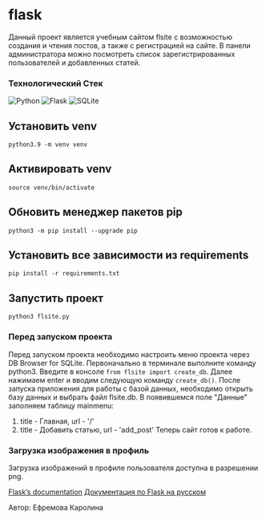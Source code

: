 # flask
Данный проект является учебным сайтом flsite с возможностью создания и чтения постов, а также с регистрацией на сайте. 
В панели администратора можно посмотреть список зарегистрированных пользователей и добавленных статей. 

### Технологический Стек
![Python](https://img.shields.io/badge/python-3670A0?style=for-the-badge&logo=python&logoColor=ffdd54)
![Flask](https://img.shields.io/badge/flask-%23000.svg?style=for-the-badge&logo=flask&logoColor=white)
![SQLite](https://img.shields.io/badge/sqlite-%2307405e.svg?style=for-the-badge&logo=sqlite&logoColor=white)

## Установить venv 
``` python3.9 -m venv venv ```

## Активировать venv 
``` source venv/bin/activate ```

## Обновить менеджер пакетов pip 
``` python3 -m pip install --upgrade pip ```

## Установить все зависимости из requirements 
``` pip install -r requirements.txt ```

## Запустить проект 
``` python3 flsite.py ```

### Перед запуском проекта
Перед запуском проекта необходимо настроить меню проекта через DB Browser for SQLite.
Первоначально в терминале выполните команду python3. Введите в консоле `from flsite import create_db`. Далее нажимаем enter и вводим следующую команду `create_db()`.
После запуска приложения для работы с базой данных, необходимо открыть базу данных и выбрать файл flsite.db. 
В появившемся поле "Данные" заполняем таблицу mainmenu:
1. title - Главная, url - '/'
2. title - Добавить статью, url - 'add_post'
Теперь сайт готов к работе. 

### Загрузка изображения в профиль
Загрузка изображений в профиле пользователя доступна в разрешении png.

[Flask’s documentation](https://flask.palletsprojects.com/en/3.0.x/)
[Документация по Flask на русском](https://flask-russian-docs.readthedocs.io/ru/0.10.1/)

Автор: Ефремова Каролина